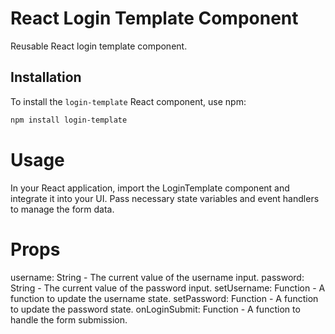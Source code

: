 # React Login Template Component

Reusable React login template component.

## Installation

To install the `login-template` React component, use npm:

```bash
npm install login-template
```

# Usage

In your React application, import the LoginTemplate component and integrate it into your UI. Pass necessary state variables and event handlers to manage the form data.

# Props

username: String - The current value of the username input.
password: String - The current value of the password input.
setUsername: Function - A function to update the username state.
setPassword: Function - A function to update the password state.
onLoginSubmit: Function - A function to handle the form submission.
